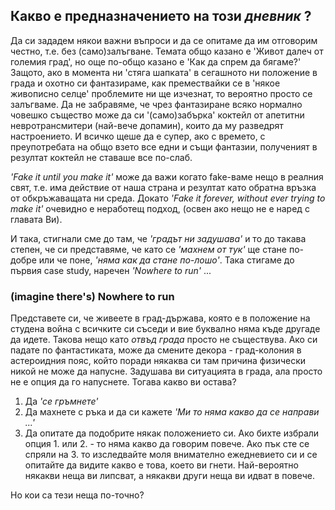 ## Какво е предназначението на този _дневник_ ?
Да си зададем някои важни въпроси и да се опитаме да им отговорим честно, т.е. без (само)залъгване.
Темата общо казано е 'Живот далеч от големия град', но още по-общо казано е 'Как да спрем да бягаме?'
Защото, ако в момента ни 'стяга шапката' в сегашното ни положение в града и охотно си фантазираме, как
премествайки се в 'някое живописно селце' проблемите ни ще изчезнат, то вероятно просто се залъгваме.
Да не забравяме, че чрез фантазиране всяко нормално човешко същество може да си '(само)забърка'
коктейл от апетитни невротрансмитери (най-вече допамин), които да му разведрят настроението.
И всичко щеше да е супер, ако с времето, с преупотребата на общо взето все едни и същи фантазии,
полученият в резултат коктейл не ставаше все по-слаб.

_'Fake it until you make it'_ може да важи когато fake-ваме нещо в реалния свят, т.е. има действие от
наша страна и резултат като обратна връзка от обкръжаващата ни среда. Докато _'Fake it forever,
without ever trying to make it'_ очевидно е неработещ подход, (освен ако нещо не е наред с главата Ви).

И така, стигнали сме до там, че _'градът ни задушава'_ и то до такава степен, че си представяме, че като
се _'махнем от тук'_ ще стане по-добре или че поне, _'няма как да стане по-лошо'_.
Така стигаме до първия case study, наречен _'Nowhere to run'_ ...

### (imagine there's) Nowhere to run
Представете си, че живеете в град-държава, която е в положение на  студена война с всичките си съседи и
вие буквално няма къде другаде да идете. Такова нещо като _отвъд града_ просто не съществува.
Ако си падате по фантастиката, може да смените декора - град-колония в астероидния пояс, който поради
някаква си там причина физически никой не може да напусне. Задушава ви ситуацията в града, ала просто не
е опция да го напуснете. Тогава какво ви остава?
1. Да _'се гръмнете'_
1. Да махнете с ръка и да си кажете _'Ми то няма какво да се направи ...'_
1. Да опитате да подобрите някак положението си.
Ако бихте избрали опция 1. или 2. - то няма какво да говорим повече. Ако пък сте се спряли на 3.
то изследвайте моля внимателно ежедневието си и се опитайте да видите какво е това, което ви гнети.
Най-вероятно някакви неща ви липсват, а някакви други неща ви идват в повече.

Но кои са тези неща по-точно?
